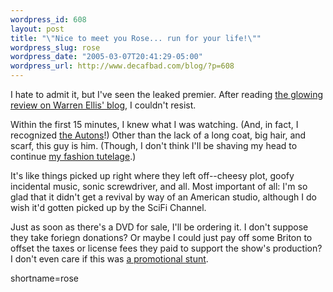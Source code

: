 ```yaml
--- 
wordpress_id: 608
layout: post
title: "\"Nice to meet you Rose... run for your life!\""
wordpress_slug: rose
wordpress_date: "2005-03-07T20:41:29-05:00"
wordpress_url: http://www.decafbad.com/blog/?p=608
---
```

I hate to admit it, but I've seen the leaked premier.  After reading [the glowing review on Warren Ellis' blog][we], I couldn't resist.  
  
  Within the first 15 minutes, I knew what I was watching.  (And, in fact, I recognized [the Autons][autons]!)  Other than the lack of a long coat, big hair, and scarf, this guy is him.  (Though, I don't think I'll be shaving my head to continue [my fashion tutelage][fashion].)
  
  It's like things picked up right where they left off--cheesy plot, goofy incidental music, sonic screwdriver, and all.  Most important of all: I'm so glad that it didn't get a revival by way of an American studio, although I do wish it'd gotten picked up by the SciFi Channel.
  
  Just as soon as there's a DVD for sale, I'll be ordering it.  I don't suppose they take foriegn donations?  Or maybe I could just pay off some Briton to offset the taxes or license fees they paid to support the show's production?  I don't even care if this was [a promotional stunt][stunt].
  
[autons]:http://www.bbc.co.uk/dna/h2g2/A1090126
[stunt]:http://slashdot.org/comments.pl?sid=141673&#38;cid=11867776
[we]:http://www.warrenellis.com/index.php?p=433
[fashion]:http://www.decafbad.com/blog/2005/02/19/tonights_items_of_little_import
<!--more-->
shortname=rose

